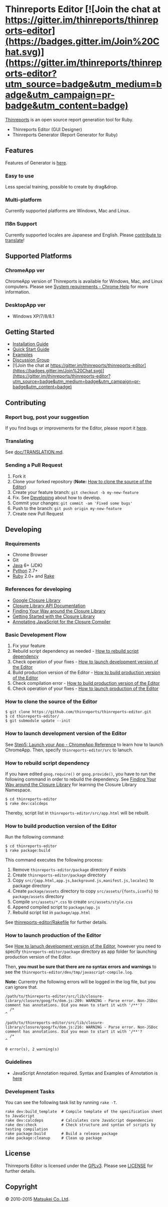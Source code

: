 # Thinreports Editor [![Join the chat at https://gitter.im/thinreports/thinreports-editor](https://badges.gitter.im/Join%20Chat.svg)](https://gitter.im/thinreports/thinreports-editor?utm_source=badge&utm_medium=badge&utm_campaign=pr-badge&utm_content=badge)

[Thinreports](http://www.thinreports.org/) is an open source report generation tool for Ruby.

  * Thinreports Editor (GUI Designer)
  * Thinreports Generator (Report Generator for Ruby)

## Features

Features of Generator is [here](http://www.thinreports.org/features/generator/).

### Easy to use

Less special training, possible to create by drag&drop.

### Multi-platform

Currently supported platforms are Windows, Mac and Linux.

### I18n Support

Currently supported locales are Japanese and English.
Please [contribute to translate](https://github.com/thinreports/thinreports-editor/blob/master/doc/TRANSLATION.md)!

## Supported Platforms

### ChromeApp ver

ChromeApp version of Thinreports is available for Windows, Mac, and Linux computers.
Please see [System requirements - Chrome Help](https://support.google.com/chrome/answer/95346?hl=en) for more information.

### DesktopApp ver

  * Windows XP/7/8/8.1

## Getting Started

  * [Installation Guide](http://www.thinreports.org/documentation/getting-started/installation.html)
  * [Quick Start Guide](http://www.thinreports.org/documentation/getting-started/quickstart.html)
  * [Examples](https://github.com/thinreports/thinreports-examples)
  * [Discussion Group](https://groups.google.com/forum/#!forum/thinreports)
  * [![Join the chat at https://gitter.im/thinreports/thinreports-editor](https://badges.gitter.im/Join%20Chat.svg)](https://gitter.im/thinreports/thinreports-editor?utm_source=badge&utm_medium=badge&utm_campaign=pr-badge&utm_content=badge)

## Contributing

### Report bug, post your suggestion

If you find bugs or improvements for the Editor, please report it [here](https://github.com/thinreports/thinreports-editor/issues/new).

### Translating

See [doc/TRANSLATION.md](https://github.com/thinreports/thinreports-editor/blob/master/doc/TRANSLATION.md).

### Sending a Pull Request

  1. Fork it
  2. Clone your forked repository (**Note:** [How to clone the source of the Editor](#how-to-clone-the-source-of-the-editor))
  3. Create your feature branch: `git checkout -b my-new-feature`
  4. Fix. See [Developing](#developing) about how to develop.
  5. Commit your changes: `git commit -am 'Fixed some bugs'`
  6. Push to the branch: `git push origin my-new-feature`
  7. Create new Pull Request

## Developing

### Requirements

  * Chrome Browser
  * Git
  * [Java](http://www.oracle.com/technetwork/java/javase/downloads/jdk8-downloads-2133151.html) 6+ (JDK)
  * [Python](https://wiki.python.org/moin/BeginnersGuide/Download) 2.7+
  * [Ruby](https://www.ruby-lang.org/ja/) 2.0+ and [Rake](https://rubygems.org/gems/rake)

### References for developing

  * [Google Closure Library](https://developers.google.com/closure/library/)
  * [Closure Library API Documentation](http://docs.closure-library.googlecode.com/git/index.html)
  * [Finding Your Way around the Closure Library](https://developers.google.com/closure/library/docs/introduction)
  * [Getting Started with the Closure Library](https://developers.google.com/closure/library/docs/gettingstarted)
  * [Annotating JavaScript for the Closure Compiler](https://developers.google.com/closure/compiler/docs/js-for-compiler)

### Basic Development Flow

  1. Fix your feature
  2. Rebuild script dependency as needed - [How to rebuild script dependency](#how-to-rebuild-script-dependency)
  3. Check operation of your fixes - [How to launch development version of the Editor](#how-to-launch-development-version-of-the-editor)
  4. Build production version of the Editor - [How to build production version of the Editor](#how-to-build-production-version-of-the-editor)
  5. Check compilation error - [How to build production version of the Editor](#how-to-build-production-version-of-the-editor)
  6. Check operation of your fixes - [How to launch production of the Editor](#how-to-launch-production-of-the-editor)

### How to clone the source of the Editor

    $ git clone https://github.com/thinreports/thinreports-editor.git
    $ cd thinreports-editor/
    $ git submodule update --init

### How to launch development version of the Editor

See [Step5: Launch your App - ChromeApp Reference](https://developer.chrome.com/apps/first_app#five) to learn how to launch ChromeApp. Then, specify `thinreports-editor/src` to lanuch.

### How to rebuild script dependency

If you have edited `goog.require()` or `goog.provide()`, you have to run the following command in order to rebuild the dependency. See [Finding Your Way around the Closure Library](https://developers.google.com/closure/library/docs/introduction) for learning the Closure Library Namespace.

    $ cd thinreports-editor
    $ rake dev:calcdeps

Thereby, script list in `thinreports-editor/src/app.html` will be rebuilt.

### How to build production version of the Editor

Run the following command:

    $ cd thinreports-editor
    $ rake package:build


This command executes the following process:

  1. Remove `thinreports-editor/package` directory if exists
  2. Create `thinreports-editor/package` directory
  3. Copy `src/{app.html,app.js,background.js,manifest.js,locales}` to package directory
  4. Create `package/assets` directory to copy `src/assets/{fonts,iconfs}` to `package/assets` directory
  5. Compile `src/assets/*.css` to create `src/assets/style.css`
  6. Append compiled script to `package/app.js`
  7. Rebuild script list in `package/app.html`

See [thinreports-editor/Rakefile](https://github.com/thinreports/thinreports-editor/blob/master/Rakefile) for further details.

### How to launch production of the Editor

See [How to lanuch development version of the Editor](#how-to-launch-development-version-of-the-editor),
however you need to specify `thinreports-editor/package` directory as app folder for launching production version of the Editor.

Then, **you must be sure that there are no syntax errors and warnings** to see the `thinreports-editor/dev/tmp/javascript-compile.log`.

**Note:** Currentry the following errors will be logged in the log file, but you can ignore that.

```
/path/to/thinreports-editor/src/lib/closure-library/closure/goog/fx/dom.js:209: WARNING - Parse error. Non-JSDoc comment has annotations. Did you mean to start it with '/**'?
  /*
^

/path/to/thinreports-editor/src/lib/closure-library/closure/goog/fx/dom.js:216: WARNING - Parse error. Non-JSDoc comment has annotations. Did you mean to start it with '/**'?
  /*
^

0 error(s), 2 warning(s)
```

### Guidelines

  * JavaScript Annotation required. Syntax and Examples of Annotation is [here](https://developers.google.com/closure/compiler/docs/js-for-compiler)

### Development Tasks

You can see the following task list by running `rake -T`.

```
rake dev:build_template  # Compile template of the specification sheet to JavaScript
rake dev:calcdeps        # Calculates core JavaScript dependencies
rake dev:check           # Check structure and syntax of scripts by testing compilation
rake package:build       # Build a release package
rake package:cleanup     # Clean up package
```

## License

Thinreports Editor is licensed under the [GPLv3](https://github.com/thinreports/thinreports-editor/blob/master/GPLv3).
Please see [LICENSE](https://github.com/thinreports/thinreports-editor/blob/master/LICENSE) for further details.

## Copyright

&copy; 2010-2015 [Matsukei Co.,Ltd](http://www.matsukei.co.jp).
